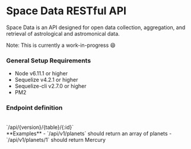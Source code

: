 # Space Data RESTful API

Space Data is an API designed for open data collection, aggregation, and retrieval of astrological and astromonical data.

Note: This is currently a work-in-progress :smile:

### General Setup Requirements
- Node v6.11.1 or higher
- Sequelize v4.2.1 or higher
- Sequelize-cli v2.7.0 or higher
- PM2

### Endpoint definition
<br>
`/api/{version}/{table}/{:id}`
<br>
**Examples**
- `/api/v1/planets` should return an array of planets
- `/api/v1/planets/1` should return Mercury
